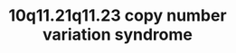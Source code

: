 ---
annotations:
- id: PW:0000013
  parent: disease pathway
  type: Pathway Ontology
  value: disease pathway
authors:
- Julivana
- Fehrhart
- Egonw
- AlexanderPico
- Eweitz
citedin: ''
communities:
- Diseases
- ONTOX
- RareDiseases
description: '10q11.21q11.23 copy number variation (CNV) syndrome is a rare genetic
  disorder caused by a deletion or duplication of genetic material on chromosome 10.
  The exact genetic location chr10:49,390,199-51,058,796 (GRCh37) was taken from Kirov
  et al. 2014 and literature cited there.  '
last-edited: 2024-02-22
ndex: null
organisms:
- Homo sapiens
redirect_from:
- /index.php/Pathway:WP5352
- /instance/WP5352
- /instance/WP5352_r128797
revision: r128797
schema-jsonld:
- '@context': https://schema.org/
  '@id': https://wikipathways.github.io/pathways/WP5352.html
  '@type': Dataset
  creator:
    '@type': Organization
    name: WikiPathways
  description: '10q11.21q11.23 copy number variation (CNV) syndrome is a rare genetic
    disorder caused by a deletion or duplication of genetic material on chromosome
    10. The exact genetic location chr10:49,390,199-51,058,796 (GRCh37) was taken
    from Kirov et al. 2014 and literature cited there.  '
  keywords:
  - ' '
  - (R)-N6-(S8-succinyldihydrolipoyl)-L-lysine residue
  - (R)-N6-lipoyl-L-lysine residue
  - 2-oxoglutarate
  - ADP-D-ribose
  - ARHGAP22
  - ARNTL
  - ATF2
  - Acetyl CoA
  - Acetylcholine
  - BAZ1B
  - BCL2
  - BMP2
  - BMPR1A
  - BMPR1B
  - C10orf128
  - C10orf53
  - C10orf71
  - CDH1
  - CHAT
  - CLOCK
  - CO2
  - CUL5
  - Choline
  - CoA
  - DDX21
  - DEK
  - DLD
  - DLST
  - DRGX
  - EIF4ENIF1
  - ELK1
  - ELOA
  - ERCC5
  - ERCC6
  - ERCC8
  - FAM170B
  - FRMPD2
  - GDF5
  - H+
  - H2O
  - HSF1
  - HSF4
  - ITCH
  - JUND
  - KDM4D
  - LRRC18
  - MAPK8
  - MEN1
  - MIR4294
  - MYBBP1A
  - MYO1C
  - NEO1
  - NLRP3
  - NOG
  - OGDHL
  - PARG
  - PCNA
  - 'Phosphatidylinositol 3,4-bisphosphate '
  - RGMB
  - RIF1
  - SF3B1
  - SIRT1
  - SIRT6
  - SLC18A3
  - SMAD1
  - SMAD5
  - SMAD9
  - SMARCA5
  - SMARCB1
  - SMARCC2
  - Serotonin
  - UVSSA
  - VSTM4
  - WDFY4
  - poly[(1''â†’2')-ADP-Î±-D-ribose]
  license: CC0
  name: 10q11.21q11.23 copy number variation syndrome
seo: CreativeWork
title: 10q11.21q11.23 copy number variation syndrome
wpid: WP5352
---